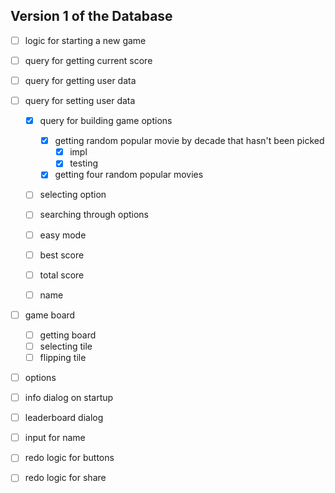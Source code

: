 ## Version 1 of the Database

- [ ] logic for starting a new game
- [ ] query for getting current score
- [ ] query for getting user data
- [ ] query for setting user data

  - [x] query for building game options
    - [x] getting random popular movie by decade that hasn't been picked
      - [x] impl
      - [x] testing
    - [x] getting four random popular movies
  - [ ] selecting option
  - [ ] searching through options

  - [ ] easy mode
  - [ ] best score
  - [ ] total score
  - [ ] name

- [ ] game board
  - [ ] getting board
  - [ ] selecting tile
  - [ ] flipping tile
- [ ] options

- [ ] info dialog on startup
- [ ] leaderboard dialog
- [ ] input for name
- [ ] redo logic for buttons
- [ ] redo logic for share
